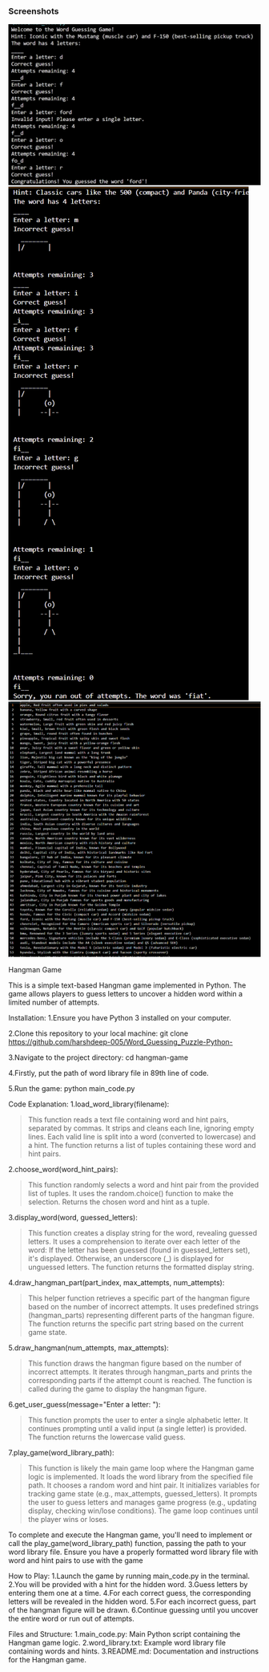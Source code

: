 ### Screenshots ###
![](https://github.com/harshdeep-005/Word_Guessing_Puzzle-Python-/blob/main/Screenshot%202025-07-06%20172556.png)
![](https://github.com/harshdeep-005/Word_Guessing_Puzzle-Python-/blob/main/Screenshot%202025-07-06%20172802.png)
![](https://github.com/harshdeep-005/Word_Guessing_Puzzle-Python-/blob/main/Screenshot%202025-07-06%20172827.png)


Hangman Game

This is a simple text-based Hangman game implemented in Python. The game allows players to guess letters to uncover a hidden word within a limited number of attempts.


Installation:
1.Ensure you have Python 3 installed on your computer.

2.Clone this repository to your local machine:
  git clone https://github.com/harshdeep-005/Word_Guessing_Puzzle-Python-

3.Navigate to the project directory:
  cd hangman-game

4.Firstly, put the path of word library file in 89th line of code.

5.Run the game:
  python main_code.py

  
Code Explanation:
1.load_word_library(filename):

>This function reads a text file containing word and hint pairs, separated by commas.
>It strips and cleans each line, ignoring empty lines.
>Each valid line is split into a word (converted to lowercase) and a hint.
>The function returns a list of tuples containing these word and hint pairs.

2.choose_word(word_hint_pairs):

>This function randomly selects a word and hint pair from the provided list of tuples.
>It uses the random.choice() function to make the selection.
>Returns the chosen word and hint as a tuple.

3.display_word(word, guessed_letters):

>This function creates a display string for the word, revealing guessed letters.
>It uses a comprehension to iterate over each letter of the word:
>If the letter has been guessed (found in guessed_letters set), it's displayed.
>Otherwise, an underscore (_) is displayed for unguessed letters.
>The function returns the formatted display string.

4.draw_hangman_part(part_index, max_attempts, num_attempts):

>This helper function retrieves a specific part of the hangman figure based on the number of incorrect attempts.
>It uses predefined strings (hangman_parts) representing different parts of the hangman figure.
>The function returns the specific part string based on the current game state.

5.draw_hangman(num_attempts, max_attempts):

>This function draws the hangman figure based on the number of incorrect attempts.
>It iterates through hangman_parts and prints the corresponding parts if the attempt count is reached.
>The function is called during the game to display the hangman figure.

6.get_user_guess(message="Enter a letter: "):

>This function prompts the user to enter a single alphabetic letter.
>It continues prompting until a valid input (a single letter) is provided.
>The function returns the lowercase valid guess.

7.play_game(word_library_path):

>This function is likely the main game loop where the Hangman game logic is implemented.
>It loads the word library from the specified file path.
>It chooses a random word and hint pair.
>It initializes variables for tracking game state (e.g., max_attempts, guessed_letters).
>It prompts the user to guess letters and manages game progress (e.g., updating display, checking win/lose conditions).
>The game loop continues until the player wins or loses.

To complete and execute the Hangman game, you'll need to implement or call the play_game(word_library_path) function, passing the path to your word library file. Ensure you have a properly formatted word library file with word and hint pairs to use with the game
  
  
How to Play:
1.Launch the game by running main_code.py in the terminal.
2.You will be provided with a hint for the hidden word.
3.Guess letters by entering them one at a time.
4.For each correct guess, the corresponding letters will be revealed in the hidden word.
5.For each incorrect guess, part of the hangman figure will be drawn.
6.Continue guessing until you uncover the entire word or run out of attempts.


Files and Structure:
1.main_code.py: Main Python script containing the Hangman game logic.
2.word_library.txt: Example word library file containing words and hints.
3.README.md: Documentation and instructions for the Hangman game.
